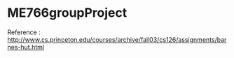 # ME766groupProject

Reference : http://www.cs.princeton.edu/courses/archive/fall03/cs126/assignments/barnes-hut.html
